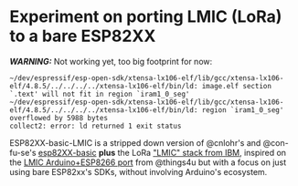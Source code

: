 # Experiment on porting LMIC (LoRa) to a bare ESP82XX 

***WARNING:*** Not working yet, too big footprint for now:

```
~/dev/espressif/esp-open-sdk/xtensa-lx106-elf/lib/gcc/xtensa-lx106-elf/4.8.5/../../../../xtensa-lx106-elf/bin/ld: image.elf section `.text' will not fit in region `iram1_0_seg'
~/dev/espressif/esp-open-sdk/xtensa-lx106-elf/lib/gcc/xtensa-lx106-elf/4.8.5/../../../../xtensa-lx106-elf/bin/ld: region `iram1_0_seg' overflowed by 5988 bytes
collect2: error: ld returned 1 exit status
```

ESP82XX-basic-LMIC is a stripped down version of @cnlohr's and @con-fu-se's [esp82XX-basic](https://github.com/con-f-use/esp82XX-basic) **plus** the LoRa ["LMIC" stack from IBM](https://www.research.ibm.com/labs/zurich/ics/lrsc/lmic.html), inspired on the [LMIC Arduino+ESP8266 port](https://github.com/things4u/LoRa-LMIC-1.51) from @things4u but
with a focus on just using bare ESP82xx's SDKs, without involving Arduino's ecosystem.
